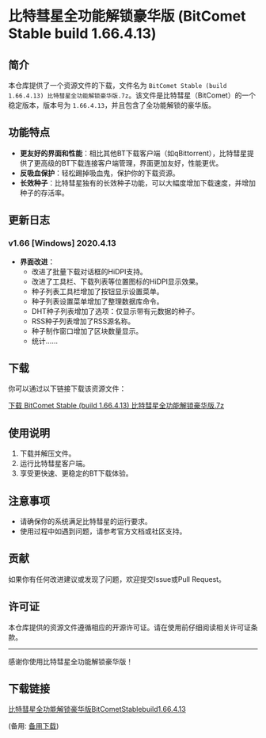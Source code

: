 # 比特彗星全功能解锁豪华版 (BitComet Stable build 1.66.4.13)

## 简介

本仓库提供了一个资源文件的下载，文件名为 `BitComet Stable (build 1.66.4.13) 比特彗星全功能解锁豪华版.7z`。该文件是比特彗星（BitComet）的一个稳定版本，版本号为 `1.66.4.13`，并且包含了全功能解锁的豪华版。

## 功能特点

- **更友好的界面和性能**：相比其他BT下载客户端（如qBittorrent），比特彗星提供了更高级的BT下载连接客户端管理，界面更加友好，性能更优。
- **反吸血保护**：轻松踢掉吸血鬼，保护你的下载资源。
- **长效种子**：比特彗星独有的长效种子功能，可以大幅度增加下载速度，并增加种子的存活率。

## 更新日志

### v1.66 [Windows] 2020.4.13

- **界面改进**：
  - 改进了批量下载对话框的HiDPI支持。
  - 改进了工具栏、下载列表等位置图标的HiDPI显示效果。
  - 种子列表工具栏增加了按钮显示设置菜单。
  - 种子列表设置菜单增加了整理数据库命令。
  - DHT种子列表增加了选项：仅显示带有元数据的种子。
  - RSS种子列表增加了RSS源名称。
  - 种子制作窗口增加了区块数量显示。
  - 统计……

## 下载

你可以通过以下链接下载该资源文件：

[下载 BitComet Stable (build 1.66.4.13) 比特彗星全功能解锁豪华版.7z](链接地址)

## 使用说明

1. 下载并解压文件。
2. 运行比特彗星客户端。
3. 享受更快速、更稳定的BT下载体验。

## 注意事项

- 请确保你的系统满足比特彗星的运行要求。
- 使用过程中如遇到问题，请参考官方文档或社区支持。

## 贡献

如果你有任何改进建议或发现了问题，欢迎提交Issue或Pull Request。

## 许可证

本仓库提供的资源文件遵循相应的开源许可证。请在使用前仔细阅读相关许可证条款。

---

感谢你使用比特彗星全功能解锁豪华版！

## 下载链接
[比特彗星全功能解锁豪华版BitCometStablebuild1.66.4.13](https://pan.quark.cn/s/5aed1492ad05) 

(备用: [备用下载](https://pan.baidu.com/s/1D58dNzlXt3qUv7_qMzswCg?pwd=1234))

